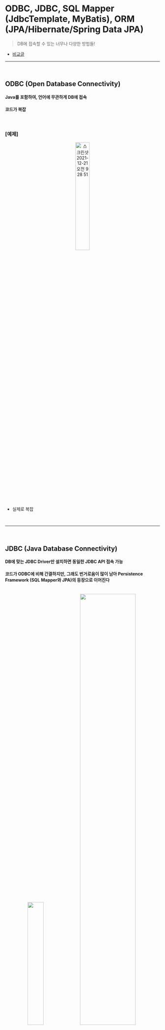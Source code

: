 # ODBC, JDBC, SQL Mapper (JdbcTemplate, MyBatis), ORM (JPA/Hibernate/Spring Data JPA)
> DB에 접속할 수 있는 너무나 다양한 방법들!
* [비교글](https://skyblue300a.tistory.com/7)

<hr>
<br>

## ODBC (Open Database Connectivity)
#### Java를 포함하여, 언어에 무관하게 DB에 접속
#### 코드가 복잡

<br>

### [예제]

<div align="center">
  <img width="30%" alt="스크린샷 2021-12-21 오전 9 28 51" src="https://user-images.githubusercontent.com/37537227/146850598-269749d4-9fd6-42e2-a704-77e238f5b6e0.png">
</div>

* 실제로 복잡

<br>
<hr>
<br>

## JDBC (Java Database Connectivity)
#### DB에 맞는 JDBC Driver만 설치하면 동일한 JDBC API 접속 가능
#### 코드가 ODBC에 비해 간결하지만, 그래도 번거로움이 많이 남아 Persistence Framework (SQL Mapper와 JPA)의 등장으로 이어진다

<br>

<div align="center">
  <img width = "32%" src="https://user-images.githubusercontent.com/37537227/147739762-88d8c7a9-bd5f-41df-ac95-a5f447df0ea1.png">
  <img width = "60%" src="https://user-images.githubusercontent.com/37537227/147739994-0a58bdda-dc6c-4ebd-9649-071574273160.png">
</div>

<br>

### [예시]
```java
public class JdbcDemo() {

    Connection con;
    Statement stmt;
    ResultSet rs;

    String url      = "jdbc:postgresql://localhost:5432/demo",
           username = "sayMyName",
           password = "sayMyPw";

    public void getConnection() {
        try {
            con = DriverManager.getConnection(url, username, password);
        } catch (Exception e) {
            e.printStackTrace();
        }
    }
    
    public void getData() {
        try {
            String sql = "SELECT * FROM People";
            rs = stmt.excecuteQuery(sql);
            
            while(rs.next()) {
                System.out.println(rs.getString("name"));
                System.out.println(rs.getString("age"));
            }
        } catch (Exception e) {
            e.printStackTrace();
        }
    }
    
    public void closeConnection() {
        try {
            rs.close();
            stmt.close();
            con.close();
        } catch(Exception e) {
            e.printStackTrace();
        }
    }
}
```
* `DriverManager`를 사용하여 DB와 연동
* statement
  * boolean execute(String sql);
    * true : ResultSet을 반환하는 연산
    * false : 그외의 연산
  * ResultSet excecuteQuery(String sql);
    * ResultSet : Select 결과를 반환하는 연산
  * int executeUpdate(String sql);
    * >= 0 : Insert, Update, Delete 문에 반영된 Row 개수를 반환하는 연산
    * -1 : Create, Drop 문을 의미하는 변환값
* 단점 존재
  * 코드 길이가 길어지고 정리하기 불편
  * Connection과 같은 공유 자원을 사용하는 과정에서 Overhead 발생
  * Driver 의존성을 설치하여 진행 필요 (연동하는 DB 변경 시, 해당 Dependency 적용 필요)

<br>
<hr>
<br>

## Persistence Framework - SQL Mapper - MyBatis
#### SQL Mapper : SQL문을 작성하여 내가 만든 메소드와 매핑하여 DB 접속 

<br>

### [jdbcTemplate 예시]
* JDBC보다 간결한 코드 가능

<br>

### [MyBatis 예시]

<br>

<div align="center">
    <img width="50%" src="https://user-images.githubusercontent.com/37537227/147741388-6aa1d086-f026-4bc0-b6e1-6302f27890d1.png">
</div>

<br>

* Dao Interface
  * 메소드 정의
* MyBatisConfig File (Mapper.xml)
  * 메소드명와 1대1로 매핑되는 id값을 가진 테그 정의 필요
    * select, insert, update, delete
  * Tag Attribute
    * id
    * parameterType
    * resultType

* 장점 :
  * SQL문과 JDBC API의 분리

* 단점 : 
  * `패러다임 불일치 문제`
    * 객체지향 (추상화, 상속, 다형성) vs RDB (데이터 중심)
    * DB에서 가져온 데이터를 객체화할 때 어려움이 따름
  * SQL문은 DB에 종속적

<br>
<hr>
<br>

## Persistence Framework - Hibernate & JPA (ORM) & Spring Data JPA
#### ORM : SQL문 작성할 필요없이 직관적인 Java 메소드만으로 DB 사용 가능하며, 패러다임 불일치 문제 해소 가능
#### JPA : Java 측의 ORM에 대한 API 표준 명세
#### Hibernate : JPA Interface의 구현체 (내부적으로 JDBC 사용) - EclipseLink, DataNucleus도 사용 가능
#### Spring Data JPA : JPA를 보다 쉽게 사용할 수 있게 만든 또 하나의 Abstract Layer (repository support for the Java Persistence API (JPA))


<br>

<div align="center">
  <img width="42.8%" alt="스크린샷 2021-12-29 오전 11 11 02" src="https://user-images.githubusercontent.com/37537227/147620822-ca0a758a-34dc-42f0-bc3a-62b900fa2f1b.png">
  <img width="30%" alt="스크린샷 2021-12-29 오전 11 09 05" src="https://user-images.githubusercontent.com/37537227/147620741-0d8ae15a-0fb5-4035-9974-7478ef09d6c6.png">
</div>

<br>

### [Hibernate 예제]

```java
@Repository
@Transactional
public class JpaDemoRunner implements ApplicationRunner {
  
  @PersistenceContext
  EntityManager entityManager;
  
  @Override
  public void run(ApplicationArguments args) throws Exception {
    Person person = new Person();
    person.setName("sayMyName");
    person.setAge(30);
    Session session = entityManager.unwrap(Session.class);
    session.save(person);
  }

}
```
* @PersistenceContext
  * EntityManager DI해주는 Annotation
  * Persistence Context는 Application에서 머무는 Entity 데이터를 담아놓는 저장소로 DB에 넣어주기 전 단계까지 Entity를 보존할 수 있다
  * Persistence Context의 Life Cycle은 하나의 Transaction의 시작과 끝을 함께 한다 >> 즉 One  per Transaction
* @Transactional
  * AOP 기반의 프록시 패턴에 의해서, Transaction 원칙 (ACID)을 지켜준다
  * .begin(), .rollback(), .commit() 처리를 알아서 해주며, Transaction이 끝나면 PersistenceContext를 Flush해준다 
* EntityManagerFactory
  * Applicaton Loading 시에 DB당 하나의 EntityManagerFactory 생성
* EntityManager
  * 각 Transaction 처리
* EntityTransaction
  * .begin(), .rollback(), .commit()처럼 Transaction의 시작과 끝, 롤백 상태 처리
* Session
  * The heart of the hibernate is a session. It's a runtime interface between your application and hibernate. 

<br>

### [JPA 예제]

```java
@Repository
@Transactional
public class JpaDemoRunner implements ApplicationRunner {
  
  @PersistenceContext
  EntityManager entityManager;
  
  @Override
  public void run(ApplicationArguments args) throws Exception {
    Person person = new Person();
    person.setName("sayMyName");
    person.setAge(30);
    entityManager.persist(person);
  }

}
```
* `persist` : 영속화 (Persistence)
  * Application에 있는 데이터가 Application 프로세스보다 더 긴 Life Cycle을 갖는 것
  * Spring Entity가 DB에 저장되어 계속해서 데이터로서 영구적으로 살아가는 것

<br>

### [JpaRepository 예제]

```java
interface TestRepository extends JpaRepository<Test, Long> {
  
}
```
* JpaRepository가 JPA Interface

* 상속 Rule  
  * `Interface extends Interface`
  * Interface cannot extends Class
  * Class extends Class
  * Class implements Interface

<br>

### 객체지향 vs RDB 간의 패러다임 불일치
* ORM을 통해서 SQL 의존성을 낮춤으로써 비즈니스 로직 개발에 보다 더 집중 가능

<br>

### [객체지향 - 연관관계]
```java
class Person {
    Long id;
    String name;
    Group group;
    
    Group findGroup() {
        return this.group;
    }
}

class Group {
    Log id;
    String name;
}
```
* `Group group`처럼 Reference 주소값을 넣는 방식

<br>

### [RDB - 연관관계]
```java
class Person {
    Long id;
    Long GroupId;
    String name;
}

class Group {
    Long id;
    String name;
}
```
* `Long GroupId`처럼 Foreign Key값을 넣는 방식
* RDB에 맞춰 변환을 하였으나, RDB CRUD를 하기에는 아직 어려운 상황
  * ex) Group 객체는 자신에게 속한 Person을 알 수 없다
  * 아직도 중간에서 개발자가 추가로 변환하는 로직을 작성해야 함

<br>

### [JPA을 통한 패러다임 불일치 해결]
```java
person.setGroup(group);
jpa.persist(person);

Person person = entityManager.find(Person.class, id);
Group group = person.getTeam();
Leader leader = person.getTeam().getLeader();
```
* 연관관계 설정을 통해 관계 그래프 탐색 또한 쉽게 가능 

<br>
<hr>
<br>
